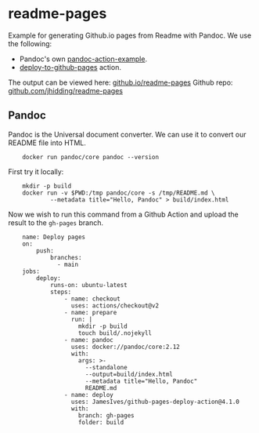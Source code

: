 # readme-pages
Example for generating Github.io pages from Readme with Pandoc. We use the following:

- Pandoc's own [pandoc-action-example](https://github.com/pandoc/pandoc-action-example).
- [deploy-to-github-pages](https://github.com/marketplace/actions/deploy-to-github-pages) action.

The output can be viewed here: [github.io/readme-pages](https://jhidding.github.io/readme-pages)
Github repo: [github.com/jhidding/readme-pages](https://github.com/jhidding/readme-pages)

## Pandoc
Pandoc is the Universal document converter. We can use it to convert our README file into HTML.

        docker run pandoc/core pandoc --version

First try it locally:

        mkdir -p build
        docker run -v $PWD:/tmp pandoc/core -s /tmp/README.md \
                --metadata title="Hello, Pandoc" > build/index.html

Now we wish to run this command from a Github Action and upload the result to the `gh-pages` branch.

        name: Deploy pages
        on:
            push:
                branches:
                  - main
        jobs:
            deploy:
                runs-on: ubuntu-latest
                steps:
                    - name: checkout
                      uses: actions/checkout@v2
                    - name: prepare
                      run: |
                        mkdir -p build
                        touch build/.nojekyll   
                    - name: pandoc
                      uses: docker://pandoc/core:2.12
                      with:
                        args: >-
                          --standalone
                          --output=build/index.html
                          --metadata title="Hello, Pandoc"
                          README.md
                    - name: deploy
                      uses: JamesIves/github-pages-deploy-action@4.1.0
                      with:
                        branch: gh-pages
                        folder: build


